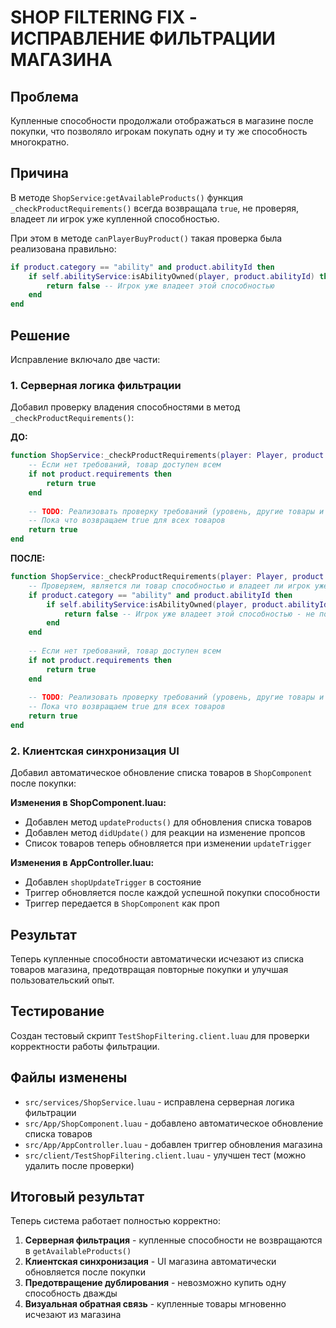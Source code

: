 # SHOP FILTERING FIX - ИСПРАВЛЕНИЕ ФИЛЬТРАЦИИ МАГАЗИНА

## Проблема
Купленные способности продолжали отображаться в магазине после покупки, что позволяло игрокам покупать одну и ту же способность многократно.

## Причина
В методе `ShopService:getAvailableProducts()` функция `_checkProductRequirements()` всегда возвращала `true`, не проверяя, владеет ли игрок уже купленной способностью.

При этом в методе `canPlayerBuyProduct()` такая проверка была реализована правильно:
```lua
if product.category == "ability" and product.abilityId then
    if self.abilityService:isAbilityOwned(player, product.abilityId) then
        return false -- Игрок уже владеет этой способностью
    end
end
```

## Решение
Исправление включало две части:

### 1. Серверная логика фильтрации
Добавил проверку владения способностями в метод `_checkProductRequirements()`:

**ДО:**
```lua
function ShopService:_checkProductRequirements(player: Player, product: Product): boolean
	-- Если нет требований, товар доступен всем
	if not product.requirements then
		return true
	end
	
	-- TODO: Реализовать проверку требований (уровень, другие товары и т.д.)
	-- Пока что возвращаем true для всех товаров
	return true
end
```

**ПОСЛЕ:**
```lua
function ShopService:_checkProductRequirements(player: Player, product: Product): boolean
	-- Проверяем, является ли товар способностью и владеет ли игрок уже ею
	if product.category == "ability" and product.abilityId then
		if self.abilityService:isAbilityOwned(player, product.abilityId) then
			return false -- Игрок уже владеет этой способностью - не показываем в магазине
		end
	end
	
	-- Если нет требований, товар доступен всем
	if not product.requirements then
		return true
	end
	
	-- TODO: Реализовать проверку требований (уровень, другие товары и т.д.)
	-- Пока что возвращаем true для всех товаров
	return true
end
```

### 2. Клиентская синхронизация UI
Добавил автоматическое обновление списка товаров в `ShopComponent` после покупки:

**Изменения в ShopComponent.luau:**
- Добавлен метод `updateProducts()` для обновления списка товаров
- Добавлен метод `didUpdate()` для реакции на изменение пропсов
- Список товаров теперь обновляется при изменении `updateTrigger`

**Изменения в AppController.luau:**
- Добавлен `shopUpdateTrigger` в состояние
- Триггер обновляется после каждой успешной покупки способности
- Триггер передается в `ShopComponent` как проп

## Результат
Теперь купленные способности автоматически исчезают из списка товаров магазина, предотвращая повторные покупки и улучшая пользовательский опыт.

## Тестирование
Создан тестовый скрипт `TestShopFiltering.client.luau` для проверки корректности работы фильтрации.

## Файлы изменены
- `src/services/ShopService.luau` - исправлена серверная логика фильтрации
- `src/App/ShopComponent.luau` - добавлено автоматическое обновление списка товаров
- `src/App/AppController.luau` - добавлен триггер обновления магазина
- `src/client/TestShopFiltering.client.luau` - улучшен тест (можно удалить после проверки)

## Итоговый результат
Теперь система работает полностью корректно:
1. **Серверная фильтрация** - купленные способности не возвращаются в `getAvailableProducts()`
2. **Клиентская синхронизация** - UI магазина автоматически обновляется после покупки
3. **Предотвращение дублирования** - невозможно купить одну способность дважды
4. **Визуальная обратная связь** - купленные товары мгновенно исчезают из магазина
